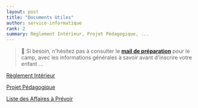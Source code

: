 ```yaml
---
layout: post
title: "Documents Utiles"
author: service-informatique
rank: 2
summary: Réglement Intérieur, Projet Pédagogique, ...
---
```


> :mega: Si besoin, n'hésitez pas à consulter le [**mail de préparation**](./mail-preparation.md) pour le camp, avec les informations générales à savoir avant d'inscrire votre enfant ...


[<i class="uil uil-download-alt"></i> Règlement Intérieur](../assets/camp/Reglement_interieur_CSSB.pdf)

[<i class="uil uil-download-alt"></i> Projet Pédagogique](../assets/camp/Projet_pedagogique.pdf)

[<i class="uil uil-notes"></i> Liste des Affaires à Prévoir](./liste-affaires.md)